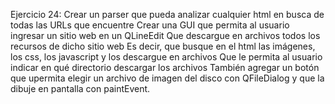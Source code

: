 Ejercicio 24:
Crear un parser que pueda analizar cualquier html en busca de todas las URLs que encuentre
Crear una GUI que permita al usuario ingresar un sitio web en un QLineEdit
Que descargue en archivos todos los recursos de dicho sitio web
Es decir, que busque en el html las imágenes, los css, los javascript y los descargue en archivos
Que le permita al usuario indicar en qué directorio descargar los archivos
También agregar un botón que upermita elegir un archivo de imagen del disco con QFileDialog y que la dibuje en pantalla con paintEvent.
